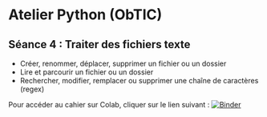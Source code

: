 # Atelier Python (ObTIC)

 ## Séance 4 : Traiter des fichiers texte 

* Créer, renommer, déplacer, supprimer un fichier ou un dossier 
* Lire et parcourir un fichier ou un dossier 
* Rechercher, modifier, remplacer ou supprimer une chaîne de caractères (regex)



Pour accéder au cahier sur Colab, cliquer sur le lien suivant : [![Binder](https://mybinder.org/badge_logo.svg)](https://mybinder.org/v2/gh/ljpetkovic/Python_manip_fichiers_texte/HEAD)